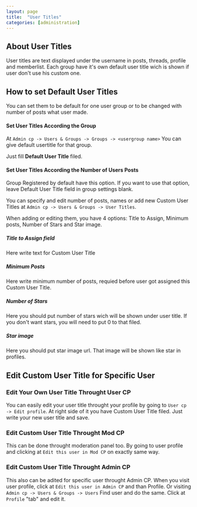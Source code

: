 ```yaml
---
layout: page
title:  "User Titles"
categories: [administration]
---
```


## About User Titles

User titles are text displayed under the username in posts, threads, profile and memberlist.
Each group have it's own default user title wich is shown if user don't use his custom one.

## How to set Default User Titles

You can set them to be default for one user group or to be changed with number of posts what user made.

#### Set User Titles According the Group

At `Admin cp -> Users & Groups -> Groups -> <usergroup name>` You can give default usertitle for that group.

Just fill **Default User Title** filed.

#### Set User Titles According the Number of Users Posts

Group Registered by default have this option.
If you want to use that option, leave Default User Title field in group settings blank.

You can specify and edit number of posts, names or add new Custom User Titles at `Admin cp -> Users & Groups -> User Titles`.

When adding or editing them, you have 4 options: Title to Assign, Minimum posts, Number of Stars and Star image.

##### Title to Assign field

Here write text for Custom User Title

##### Minimum Posts

Here write minimum number of posts, requied before user got assigned this Custom User Title.

##### Number of Stars

Here you should put number of stars wich will be shown under user title. If you don't want stars, you will need to put 0 to that filed.

##### Star image

Here you should put star image url. That image will be shown like star in profiles.

## Edit Custom User Title for Specific User

### Edit Your Own User Title Throught User CP

You can easily edit your user title throught your profile by going to `User cp -> Edit profile`. At right side of it you have Custom User Title filed. Just write your new user title and save.

### Edit Custom User Title Throught Mod CP

This can be done throught moderation panel too. By going to user profile and clicking at `Edit this user in Mod CP` on exactly same way. 

### Edit Custom User Title Throught Admin CP

This also can be adited for specific user throught Admin CP. When you visit user profile, click at `Edit this user in Admin CP` and than Profile.
Or visiting `Admin cp -> Users & Groups -> Users` Find user and do the same.
Click at `Profile` "tab" and edit it.
